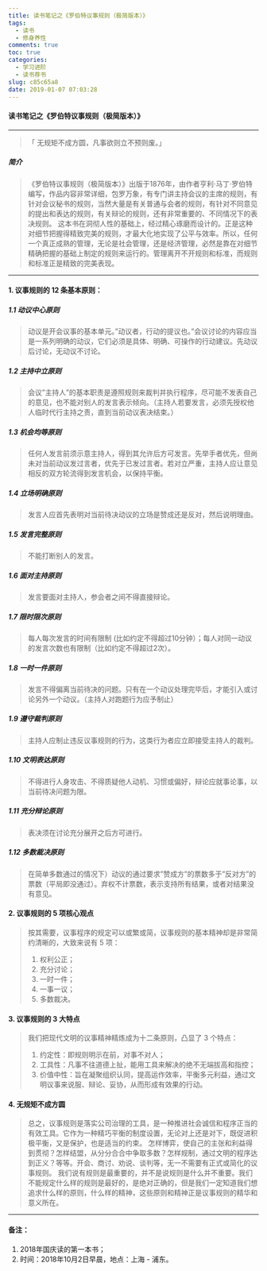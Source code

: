 ```yaml
---
title: 读书笔记之《罗伯特议事规则（极简版本）》
tags:
  - 读书
  - 修身养性
comments: true
toc: true
categories:
  - 学习进阶
  - 读书荐书
slug: c85c65a8
date: 2019-01-07 07:03:28
---
```

<script type="text/javascript" src="/assets/js/dist/bai.js"></script>

#### 读书笔记之《罗伯特议事规则（极简版本）》
---
> 「 无规矩不成方圆，凡事欲则立不预则废。」
##### 简介


>《罗伯特议事规则（极简版本）》出版于1876年，由作者亨利·马丁·罗伯特编写，作品内容非常详细，包罗万象，有专门讲主持会议的主席的规则，有针对会议秘书的规则，当然大量是有关普通与会者的规则，有针对不同意见的提出和表达的规则，有关辩论的规则，还有非常重要的、不同情况下的表决规则。
> 这本书在洞彻人性的基础上，经过精心琢磨而设计的。正是这种对细节把握得精致完美的规则，才最大化地实现了公平与效率。所以，任何一个真正成熟的管理，无论是社会管理，还是经济管理，必然是靠在对细节精确把握的基础上制定的规则来运行的。管理离开不开规则和标准，而规则和标准正是精致的完美表现。

------

#### 1. 议事规则的 12 条基本原则：

##### 1.1 动议中心原则

> 动议是开会议事的基本单元。”动议者，行动的提议也。”会议讨论的内容应当是一系列明确的动议，它们必须是具体、明确、可操作的行动建议。先动议后讨论，无动议不讨论。

##### 1.2 主持中立原则

> 会议”主持人”的基本职责是遵照规则来裁判并执行程序，尽可能不发表自己的意见，也不能对别人的发言表示倾向。（主持人若要发言，必须先授权他人临时代行主持之责，直到当前动议表决结束。）
##### 1.3 机会均等原则

> 任何人发言前须示意主持人，得到其允许后方可发言。先举手者优先，但尚未对当前动议发过言者，优先于已发过言者。若对立严重，主持人应让意见相反的双方轮流得到发言机会，以保持平衡。
##### 1.4  立场明确原则

> 发言人应首先表明对当前待决动议的立场是赞成还是反对，然后说明理由。

##### 1.5  发言完整原则

> 不能打断别人的发言。

##### 1.6 面对主持原则

> 发言要面对主持人，参会者之间不得直接辩论。

##### 1.7  限时限次原则

> 每人每次发言的时间有限制 (比如约定不得超过10分钟）；每人对同一动议的发言次数也有限制（比如约定不得超过2次）。
##### 1.8  一时一件原则

> 发言不得偏离当前待决的问题。只有在一个动议处理完毕后，才能引入或讨论另外一个动议。（主持人对跑题行为应予制止）

##### 1.9  遵守裁判原则

> 主持人应制止违反议事规则的行为，这类行为者应立即接受主持人的裁判。

##### 1.10  文明表达原则

> 不得进行人身攻击、不得质疑他人动机、习惯或偏好，辩论应就事论事，以当前待决问题为限。
##### 1.11  充分辩论原则

> 表决须在讨论充分展开之后方可进行。
##### 1.12  多数裁决原则

> 在简单多数通过的情况下）动议的通过要求”赞成方”的票数多于”反对方”的票数（平局即没通过）。弃权不计票数，表示支持所有结果，或者对结果没有意见。

#### 2. 议事规则的 5 项核心观点

> 按其需要，议事程序的规定可以或繁或简，议事规则的基本精神却是非常简约清晰的，大致来说有 5 项：
> 1. 权利公正；
> 2. 充分讨论；
> 3. 一时一件；
> 4. 一事一议；
> 5. 多数裁决。

#### 3. 议事规则的 3 大特点

> 我们把现代文明的议事精神精炼成为十二条原则，凸显了 3 个特点：
> 1. 约定性：即规则明示在前，对事不对人；
> 2. 工具性：凡事不往道德上扯，能用工具来解决的绝不无端拔高和指控；
> 3. 价值中性：旨在凝聚组织认同，提高运作效率，平衡多元利益，通过文明议事来说服、辩论、妥协，从而形成有效果的行动。

#### 4. 无规矩不成方圆

> 总之，议事规则是落实公司治理的工具，是一种推进社会诚信和程序正当的有效工具。它作为一种精巧平衡的制度设置，无论对上还是对下，既促进积极平衡，又是保护，也是适当的约束。
> 怎样博弈，使自己的主张和利益得到贯彻？怎样结盟，从分分合合中争取多数？怎样规制，通过文明的程序达到正义？等等。开会、商讨、劝说、谈判等，无一不需要有正式或简化的议事规则。
> 我们说有规则是最重要的，并不是说规则是什么并不重要。我们不能规定什么样的规则是最好的，是绝对正确的，但是我们一定知道我们想追求什么样的原则，什么样的精神，这些原则和精神正是议事规则的精华和意义所在。

---
#### 备注：
1. 2018年国庆读的第一本书；
3. 时间：2018年10月2日早晨，地点：上海 - 浦东。
